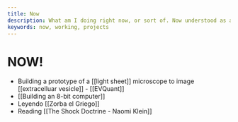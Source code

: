 ```yaml
---
title: Now
description: What am I doing right now, or sort of. Now understood as a continuum and not as an instant.
keywords: now, working, projects
---
```

# NOW!
- Building a prototype of a [[light sheet]] microscope to image [[extracelluar vesicle]] - [[EVQuant]]
- [[Building an 8-bit computer]]
- Leyendo [[Zorba el Griego]]
- Reading [[The Shock Doctrine - Naomi Klein]]